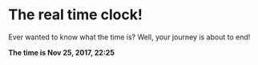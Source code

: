 # The real time clock!

Ever wanted to know what the time is? Well, your journey is about to end!

**The time is Nov 25, 2017, 22:25**